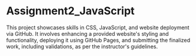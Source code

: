# Assignment2_JavaScript

This project showcases skills in CSS, JavaScript, and website deployment via GitHub. It involves enhancing a provided website's styling and functionality, deploying it using GitHub Pages, and submitting the finalized work, including validations, as per the instructor's guidelines.
